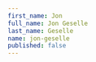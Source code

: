 ```yaml
---
first_name: Jon
full_name: Jon Geselle
last_name: Geselle
name: jon-geselle
published: false
---
```


